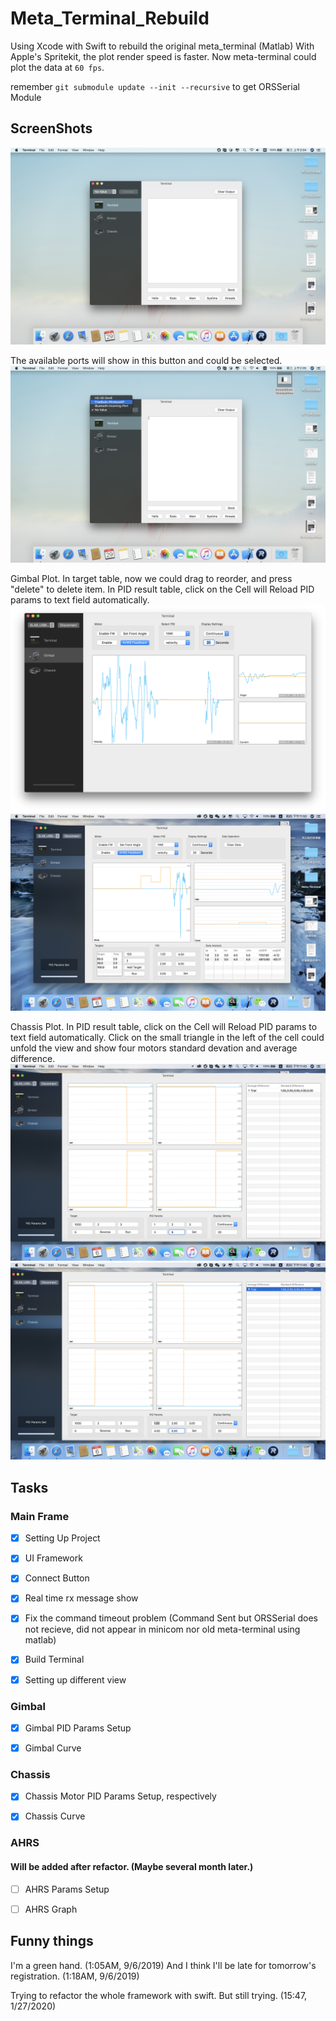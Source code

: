 # Meta_Terminal_Rebuild
Using Xcode with Swift to rebuild the original meta_terminal (Matlab)
With Apple's Spritekit, the plot render speed is faster. Now meta-terminal could plot the data at `60 fps`.

remember `git submodule update --init --recursive` to get ORSSerial Module

## ScreenShots

![alt text](ScreenShots/ScreenShots-TerminalView.png "Terminal View")

The available ports will show in this button and could be selected.
![alt text](ScreenShots/ScreenShots-PortSelector.png "Port Selector")

Gimbal Plot. In target table, now we could drag to reorder, and press "delete" to delete item. In PID result table, click on the Cell will Reload PID params to text field automatically.
![alt text](ScreenShots/ScreenShots-PlotViews.png "GimbalPlot")
![alt text](ScreenShots/ScreenShot-GimbalView.png "AHRS")

Chassis Plot. In PID result table, click on the Cell will Reload PID params to text field automatically. Click on the small triangle in the left of the cell could unfold the view and show four motors standard devation and average difference.
![alt text](ScreenShots/ScreenShot-ChassisView.png "ChassisPlot")
![alt text](ScreenShots/ScreenShot-ChassisPIDSelect.png "ChassisPlot")


## Tasks

### Main Frame
- [x] Setting Up Project

- [x] UI Framework

- [x] Connect Button

- [x]  Real time rx message show

- [x] Fix the command timeout problem (Command Sent but ORSSerial does not recieve, did not appear in minicom nor old meta-terminal using matlab)

- [x] Build Terminal

- [x] Setting up different view

### Gimbal
- [x] Gimbal PID Params Setup

- [x] Gimbal Curve

### Chassis
- [x] Chassis Motor PID Params Setup, respectively

- [x] Chassis Curve

### AHRS
#### Will be added after refactor. (Maybe several month later.)
- [ ] AHRS Params Setup

- [ ] AHRS Graph

## Funny things
I'm a green hand. (1:05AM, 9/6/2019)
And I think I'll be late for tomorrow's registration. (1:18AM, 9/6/2019)

Trying to refactor the whole framework with swift. But still trying. (15:47, 1/27/2020)
